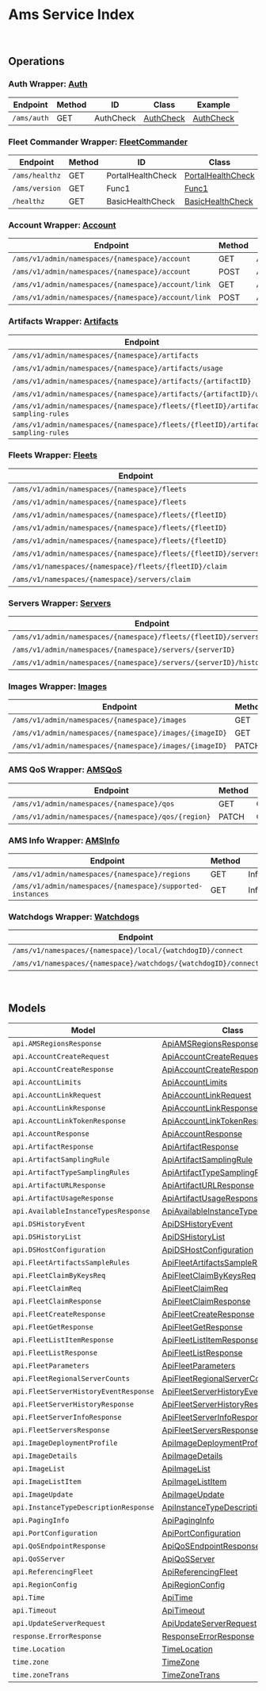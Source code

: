 [//]: # (Code generated. DO NOT EDIT.)

# Ams Service Index

&nbsp;

## Operations

### Auth Wrapper:  [Auth](../../src/main/java/net/accelbyte/sdk/api/ams/wrappers/Auth.java)
| Endpoint | Method | ID | Class | Example |
|---|---|---|---|---|
| `/ams/auth` | GET | AuthCheck | [AuthCheck](../../src/main/java/net/accelbyte/sdk/api/ams/operations/auth/AuthCheck.java) | [AuthCheck](../../samples/cli/src/main/java/net/accelbyte/sdk/cli/api/ams/auth/AuthCheck.java) |

### Fleet Commander Wrapper:  [FleetCommander](../../src/main/java/net/accelbyte/sdk/api/ams/wrappers/FleetCommander.java)
| Endpoint | Method | ID | Class | Example |
|---|---|---|---|---|
| `/ams/healthz` | GET | PortalHealthCheck | [PortalHealthCheck](../../src/main/java/net/accelbyte/sdk/api/ams/operations/fleet_commander/PortalHealthCheck.java) | [PortalHealthCheck](../../samples/cli/src/main/java/net/accelbyte/sdk/cli/api/ams/fleet_commander/PortalHealthCheck.java) |
| `/ams/version` | GET | Func1 | [Func1](../../src/main/java/net/accelbyte/sdk/api/ams/operations/fleet_commander/Func1.java) | [Func1](../../samples/cli/src/main/java/net/accelbyte/sdk/cli/api/ams/fleet_commander/Func1.java) |
| `/healthz` | GET | BasicHealthCheck | [BasicHealthCheck](../../src/main/java/net/accelbyte/sdk/api/ams/operations/fleet_commander/BasicHealthCheck.java) | [BasicHealthCheck](../../samples/cli/src/main/java/net/accelbyte/sdk/cli/api/ams/fleet_commander/BasicHealthCheck.java) |

### Account Wrapper:  [Account](../../src/main/java/net/accelbyte/sdk/api/ams/wrappers/Account.java)
| Endpoint | Method | ID | Class | Example |
|---|---|---|---|---|
| `/ams/v1/admin/namespaces/{namespace}/account` | GET | AccountGet | [AccountGet](../../src/main/java/net/accelbyte/sdk/api/ams/operations/account/AccountGet.java) | [AccountGet](../../samples/cli/src/main/java/net/accelbyte/sdk/cli/api/ams/account/AccountGet.java) |
| `/ams/v1/admin/namespaces/{namespace}/account` | POST | AccountCreate | [AccountCreate](../../src/main/java/net/accelbyte/sdk/api/ams/operations/account/AccountCreate.java) | [AccountCreate](../../samples/cli/src/main/java/net/accelbyte/sdk/cli/api/ams/account/AccountCreate.java) |
| `/ams/v1/admin/namespaces/{namespace}/account/link` | GET | AccountLinkTokenGet | [AccountLinkTokenGet](../../src/main/java/net/accelbyte/sdk/api/ams/operations/account/AccountLinkTokenGet.java) | [AccountLinkTokenGet](../../samples/cli/src/main/java/net/accelbyte/sdk/cli/api/ams/account/AccountLinkTokenGet.java) |
| `/ams/v1/admin/namespaces/{namespace}/account/link` | POST | AccountLink | [AccountLink](../../src/main/java/net/accelbyte/sdk/api/ams/operations/account/AccountLink.java) | [AccountLink](../../samples/cli/src/main/java/net/accelbyte/sdk/cli/api/ams/account/AccountLink.java) |

### Artifacts Wrapper:  [Artifacts](../../src/main/java/net/accelbyte/sdk/api/ams/wrappers/Artifacts.java)
| Endpoint | Method | ID | Class | Example |
|---|---|---|---|---|
| `/ams/v1/admin/namespaces/{namespace}/artifacts` | GET | ArtifactGet | [ArtifactGet](../../src/main/java/net/accelbyte/sdk/api/ams/operations/artifacts/ArtifactGet.java) | [ArtifactGet](../../samples/cli/src/main/java/net/accelbyte/sdk/cli/api/ams/artifacts/ArtifactGet.java) |
| `/ams/v1/admin/namespaces/{namespace}/artifacts/usage` | GET | ArtifactUsageGet | [ArtifactUsageGet](../../src/main/java/net/accelbyte/sdk/api/ams/operations/artifacts/ArtifactUsageGet.java) | [ArtifactUsageGet](../../samples/cli/src/main/java/net/accelbyte/sdk/cli/api/ams/artifacts/ArtifactUsageGet.java) |
| `/ams/v1/admin/namespaces/{namespace}/artifacts/{artifactID}` | DELETE | ArtifactDelete | [ArtifactDelete](../../src/main/java/net/accelbyte/sdk/api/ams/operations/artifacts/ArtifactDelete.java) | [ArtifactDelete](../../samples/cli/src/main/java/net/accelbyte/sdk/cli/api/ams/artifacts/ArtifactDelete.java) |
| `/ams/v1/admin/namespaces/{namespace}/artifacts/{artifactID}/url` | GET | ArtifactGetURL | [ArtifactGetURL](../../src/main/java/net/accelbyte/sdk/api/ams/operations/artifacts/ArtifactGetURL.java) | [ArtifactGetURL](../../samples/cli/src/main/java/net/accelbyte/sdk/cli/api/ams/artifacts/ArtifactGetURL.java) |
| `/ams/v1/admin/namespaces/{namespace}/fleets/{fleetID}/artifacts-sampling-rules` | GET | FleetArtifactSamplingRulesGet | [FleetArtifactSamplingRulesGet](../../src/main/java/net/accelbyte/sdk/api/ams/operations/artifacts/FleetArtifactSamplingRulesGet.java) | [FleetArtifactSamplingRulesGet](../../samples/cli/src/main/java/net/accelbyte/sdk/cli/api/ams/artifacts/FleetArtifactSamplingRulesGet.java) |
| `/ams/v1/admin/namespaces/{namespace}/fleets/{fleetID}/artifacts-sampling-rules` | PUT | FleetArtifactSamplingRulesSet | [FleetArtifactSamplingRulesSet](../../src/main/java/net/accelbyte/sdk/api/ams/operations/artifacts/FleetArtifactSamplingRulesSet.java) | [FleetArtifactSamplingRulesSet](../../samples/cli/src/main/java/net/accelbyte/sdk/cli/api/ams/artifacts/FleetArtifactSamplingRulesSet.java) |

### Fleets Wrapper:  [Fleets](../../src/main/java/net/accelbyte/sdk/api/ams/wrappers/Fleets.java)
| Endpoint | Method | ID | Class | Example |
|---|---|---|---|---|
| `/ams/v1/admin/namespaces/{namespace}/fleets` | GET | FleetList | [FleetList](../../src/main/java/net/accelbyte/sdk/api/ams/operations/fleets/FleetList.java) | [FleetList](../../samples/cli/src/main/java/net/accelbyte/sdk/cli/api/ams/fleets/FleetList.java) |
| `/ams/v1/admin/namespaces/{namespace}/fleets` | POST | FleetCreate | [FleetCreate](../../src/main/java/net/accelbyte/sdk/api/ams/operations/fleets/FleetCreate.java) | [FleetCreate](../../samples/cli/src/main/java/net/accelbyte/sdk/cli/api/ams/fleets/FleetCreate.java) |
| `/ams/v1/admin/namespaces/{namespace}/fleets/{fleetID}` | GET | FleetGet | [FleetGet](../../src/main/java/net/accelbyte/sdk/api/ams/operations/fleets/FleetGet.java) | [FleetGet](../../samples/cli/src/main/java/net/accelbyte/sdk/cli/api/ams/fleets/FleetGet.java) |
| `/ams/v1/admin/namespaces/{namespace}/fleets/{fleetID}` | PUT | FleetUpdate | [FleetUpdate](../../src/main/java/net/accelbyte/sdk/api/ams/operations/fleets/FleetUpdate.java) | [FleetUpdate](../../samples/cli/src/main/java/net/accelbyte/sdk/cli/api/ams/fleets/FleetUpdate.java) |
| `/ams/v1/admin/namespaces/{namespace}/fleets/{fleetID}` | DELETE | FleetDelete | [FleetDelete](../../src/main/java/net/accelbyte/sdk/api/ams/operations/fleets/FleetDelete.java) | [FleetDelete](../../samples/cli/src/main/java/net/accelbyte/sdk/cli/api/ams/fleets/FleetDelete.java) |
| `/ams/v1/admin/namespaces/{namespace}/fleets/{fleetID}/servers` | GET | FleetServers | [FleetServers](../../src/main/java/net/accelbyte/sdk/api/ams/operations/fleets/FleetServers.java) | [FleetServers](../../samples/cli/src/main/java/net/accelbyte/sdk/cli/api/ams/fleets/FleetServers.java) |
| `/ams/v1/namespaces/{namespace}/fleets/{fleetID}/claim` | PUT | FleetClaimByID | [FleetClaimByID](../../src/main/java/net/accelbyte/sdk/api/ams/operations/fleets/FleetClaimByID.java) | [FleetClaimByID](../../samples/cli/src/main/java/net/accelbyte/sdk/cli/api/ams/fleets/FleetClaimByID.java) |
| `/ams/v1/namespaces/{namespace}/servers/claim` | PUT | FleetClaimByKeys | [FleetClaimByKeys](../../src/main/java/net/accelbyte/sdk/api/ams/operations/fleets/FleetClaimByKeys.java) | [FleetClaimByKeys](../../samples/cli/src/main/java/net/accelbyte/sdk/cli/api/ams/fleets/FleetClaimByKeys.java) |

### Servers Wrapper:  [Servers](../../src/main/java/net/accelbyte/sdk/api/ams/wrappers/Servers.java)
| Endpoint | Method | ID | Class | Example |
|---|---|---|---|---|
| `/ams/v1/admin/namespaces/{namespace}/fleets/{fleetID}/servers/history` | GET | FleetServerHistory | [FleetServerHistory](../../src/main/java/net/accelbyte/sdk/api/ams/operations/servers/FleetServerHistory.java) | [FleetServerHistory](../../samples/cli/src/main/java/net/accelbyte/sdk/cli/api/ams/servers/FleetServerHistory.java) |
| `/ams/v1/admin/namespaces/{namespace}/servers/{serverID}` | GET | FleetServerInfo | [FleetServerInfo](../../src/main/java/net/accelbyte/sdk/api/ams/operations/servers/FleetServerInfo.java) | [FleetServerInfo](../../samples/cli/src/main/java/net/accelbyte/sdk/cli/api/ams/servers/FleetServerInfo.java) |
| `/ams/v1/admin/namespaces/{namespace}/servers/{serverID}/history` | GET | ServerHistory | [ServerHistory](../../src/main/java/net/accelbyte/sdk/api/ams/operations/servers/ServerHistory.java) | [ServerHistory](../../samples/cli/src/main/java/net/accelbyte/sdk/cli/api/ams/servers/ServerHistory.java) |

### Images Wrapper:  [Images](../../src/main/java/net/accelbyte/sdk/api/ams/wrappers/Images.java)
| Endpoint | Method | ID | Class | Example |
|---|---|---|---|---|
| `/ams/v1/admin/namespaces/{namespace}/images` | GET | ImageList | [ImageList](../../src/main/java/net/accelbyte/sdk/api/ams/operations/images/ImageList.java) | [ImageList](../../samples/cli/src/main/java/net/accelbyte/sdk/cli/api/ams/images/ImageList.java) |
| `/ams/v1/admin/namespaces/{namespace}/images/{imageID}` | GET | ImageGet | [ImageGet](../../src/main/java/net/accelbyte/sdk/api/ams/operations/images/ImageGet.java) | [ImageGet](../../samples/cli/src/main/java/net/accelbyte/sdk/cli/api/ams/images/ImageGet.java) |
| `/ams/v1/admin/namespaces/{namespace}/images/{imageID}` | PATCH | ImagePatch | [ImagePatch](../../src/main/java/net/accelbyte/sdk/api/ams/operations/images/ImagePatch.java) | [ImagePatch](../../samples/cli/src/main/java/net/accelbyte/sdk/cli/api/ams/images/ImagePatch.java) |

### AMS QoS Wrapper:  [AMSQoS](../../src/main/java/net/accelbyte/sdk/api/ams/wrappers/AMSQoS.java)
| Endpoint | Method | ID | Class | Example |
|---|---|---|---|---|
| `/ams/v1/admin/namespaces/{namespace}/qos` | GET | QoSRegionsGet | [QoSRegionsGet](../../src/main/java/net/accelbyte/sdk/api/ams/operations/ams_qo_s/QoSRegionsGet.java) | [QoSRegionsGet](../../samples/cli/src/main/java/net/accelbyte/sdk/cli/api/ams/ams_qo_s/QoSRegionsGet.java) |
| `/ams/v1/admin/namespaces/{namespace}/qos/{region}` | PATCH | QoSRegionsUpdate | [QoSRegionsUpdate](../../src/main/java/net/accelbyte/sdk/api/ams/operations/ams_qo_s/QoSRegionsUpdate.java) | [QoSRegionsUpdate](../../samples/cli/src/main/java/net/accelbyte/sdk/cli/api/ams/ams_qo_s/QoSRegionsUpdate.java) |

### AMS Info Wrapper:  [AMSInfo](../../src/main/java/net/accelbyte/sdk/api/ams/wrappers/AMSInfo.java)
| Endpoint | Method | ID | Class | Example |
|---|---|---|---|---|
| `/ams/v1/admin/namespaces/{namespace}/regions` | GET | InfoRegions | [InfoRegions](../../src/main/java/net/accelbyte/sdk/api/ams/operations/ams_info/InfoRegions.java) | [InfoRegions](../../samples/cli/src/main/java/net/accelbyte/sdk/cli/api/ams/ams_info/InfoRegions.java) |
| `/ams/v1/admin/namespaces/{namespace}/supported-instances` | GET | InfoSupportedInstances | [InfoSupportedInstances](../../src/main/java/net/accelbyte/sdk/api/ams/operations/ams_info/InfoSupportedInstances.java) | [InfoSupportedInstances](../../samples/cli/src/main/java/net/accelbyte/sdk/cli/api/ams/ams_info/InfoSupportedInstances.java) |

### Watchdogs Wrapper:  [Watchdogs](../../src/main/java/net/accelbyte/sdk/api/ams/wrappers/Watchdogs.java)
| Endpoint | Method | ID | Class | Example |
|---|---|---|---|---|
| `/ams/v1/namespaces/{namespace}/local/{watchdogID}/connect` | GET | LocalWatchdogConnect | [LocalWatchdogConnect](../../src/main/java/net/accelbyte/sdk/api/ams/operations/watchdogs/LocalWatchdogConnect.java) | [LocalWatchdogConnect](../../samples/cli/src/main/java/net/accelbyte/sdk/cli/api/ams/watchdogs/LocalWatchdogConnect.java) |
| `/ams/v1/namespaces/{namespace}/watchdogs/{watchdogID}/connect` | GET | WatchdogConnect | [WatchdogConnect](../../src/main/java/net/accelbyte/sdk/api/ams/operations/watchdogs/WatchdogConnect.java) | [WatchdogConnect](../../samples/cli/src/main/java/net/accelbyte/sdk/cli/api/ams/watchdogs/WatchdogConnect.java) |


&nbsp;

## Models

| Model | Class |
|---|---|
| `api.AMSRegionsResponse` | [ApiAMSRegionsResponse](../../src/main/java/net/accelbyte/sdk/api/ams/models/ApiAMSRegionsResponse.java) |
| `api.AccountCreateRequest` | [ApiAccountCreateRequest](../../src/main/java/net/accelbyte/sdk/api/ams/models/ApiAccountCreateRequest.java) |
| `api.AccountCreateResponse` | [ApiAccountCreateResponse](../../src/main/java/net/accelbyte/sdk/api/ams/models/ApiAccountCreateResponse.java) |
| `api.AccountLimits` | [ApiAccountLimits](../../src/main/java/net/accelbyte/sdk/api/ams/models/ApiAccountLimits.java) |
| `api.AccountLinkRequest` | [ApiAccountLinkRequest](../../src/main/java/net/accelbyte/sdk/api/ams/models/ApiAccountLinkRequest.java) |
| `api.AccountLinkResponse` | [ApiAccountLinkResponse](../../src/main/java/net/accelbyte/sdk/api/ams/models/ApiAccountLinkResponse.java) |
| `api.AccountLinkTokenResponse` | [ApiAccountLinkTokenResponse](../../src/main/java/net/accelbyte/sdk/api/ams/models/ApiAccountLinkTokenResponse.java) |
| `api.AccountResponse` | [ApiAccountResponse](../../src/main/java/net/accelbyte/sdk/api/ams/models/ApiAccountResponse.java) |
| `api.ArtifactResponse` | [ApiArtifactResponse](../../src/main/java/net/accelbyte/sdk/api/ams/models/ApiArtifactResponse.java) |
| `api.ArtifactSamplingRule` | [ApiArtifactSamplingRule](../../src/main/java/net/accelbyte/sdk/api/ams/models/ApiArtifactSamplingRule.java) |
| `api.ArtifactTypeSamplingRules` | [ApiArtifactTypeSamplingRules](../../src/main/java/net/accelbyte/sdk/api/ams/models/ApiArtifactTypeSamplingRules.java) |
| `api.ArtifactURLResponse` | [ApiArtifactURLResponse](../../src/main/java/net/accelbyte/sdk/api/ams/models/ApiArtifactURLResponse.java) |
| `api.ArtifactUsageResponse` | [ApiArtifactUsageResponse](../../src/main/java/net/accelbyte/sdk/api/ams/models/ApiArtifactUsageResponse.java) |
| `api.AvailableInstanceTypesResponse` | [ApiAvailableInstanceTypesResponse](../../src/main/java/net/accelbyte/sdk/api/ams/models/ApiAvailableInstanceTypesResponse.java) |
| `api.DSHistoryEvent` | [ApiDSHistoryEvent](../../src/main/java/net/accelbyte/sdk/api/ams/models/ApiDSHistoryEvent.java) |
| `api.DSHistoryList` | [ApiDSHistoryList](../../src/main/java/net/accelbyte/sdk/api/ams/models/ApiDSHistoryList.java) |
| `api.DSHostConfiguration` | [ApiDSHostConfiguration](../../src/main/java/net/accelbyte/sdk/api/ams/models/ApiDSHostConfiguration.java) |
| `api.FleetArtifactsSampleRules` | [ApiFleetArtifactsSampleRules](../../src/main/java/net/accelbyte/sdk/api/ams/models/ApiFleetArtifactsSampleRules.java) |
| `api.FleetClaimByKeysReq` | [ApiFleetClaimByKeysReq](../../src/main/java/net/accelbyte/sdk/api/ams/models/ApiFleetClaimByKeysReq.java) |
| `api.FleetClaimReq` | [ApiFleetClaimReq](../../src/main/java/net/accelbyte/sdk/api/ams/models/ApiFleetClaimReq.java) |
| `api.FleetClaimResponse` | [ApiFleetClaimResponse](../../src/main/java/net/accelbyte/sdk/api/ams/models/ApiFleetClaimResponse.java) |
| `api.FleetCreateResponse` | [ApiFleetCreateResponse](../../src/main/java/net/accelbyte/sdk/api/ams/models/ApiFleetCreateResponse.java) |
| `api.FleetGetResponse` | [ApiFleetGetResponse](../../src/main/java/net/accelbyte/sdk/api/ams/models/ApiFleetGetResponse.java) |
| `api.FleetListItemResponse` | [ApiFleetListItemResponse](../../src/main/java/net/accelbyte/sdk/api/ams/models/ApiFleetListItemResponse.java) |
| `api.FleetListResponse` | [ApiFleetListResponse](../../src/main/java/net/accelbyte/sdk/api/ams/models/ApiFleetListResponse.java) |
| `api.FleetParameters` | [ApiFleetParameters](../../src/main/java/net/accelbyte/sdk/api/ams/models/ApiFleetParameters.java) |
| `api.FleetRegionalServerCounts` | [ApiFleetRegionalServerCounts](../../src/main/java/net/accelbyte/sdk/api/ams/models/ApiFleetRegionalServerCounts.java) |
| `api.FleetServerHistoryEventResponse` | [ApiFleetServerHistoryEventResponse](../../src/main/java/net/accelbyte/sdk/api/ams/models/ApiFleetServerHistoryEventResponse.java) |
| `api.FleetServerHistoryResponse` | [ApiFleetServerHistoryResponse](../../src/main/java/net/accelbyte/sdk/api/ams/models/ApiFleetServerHistoryResponse.java) |
| `api.FleetServerInfoResponse` | [ApiFleetServerInfoResponse](../../src/main/java/net/accelbyte/sdk/api/ams/models/ApiFleetServerInfoResponse.java) |
| `api.FleetServersResponse` | [ApiFleetServersResponse](../../src/main/java/net/accelbyte/sdk/api/ams/models/ApiFleetServersResponse.java) |
| `api.ImageDeploymentProfile` | [ApiImageDeploymentProfile](../../src/main/java/net/accelbyte/sdk/api/ams/models/ApiImageDeploymentProfile.java) |
| `api.ImageDetails` | [ApiImageDetails](../../src/main/java/net/accelbyte/sdk/api/ams/models/ApiImageDetails.java) |
| `api.ImageList` | [ApiImageList](../../src/main/java/net/accelbyte/sdk/api/ams/models/ApiImageList.java) |
| `api.ImageListItem` | [ApiImageListItem](../../src/main/java/net/accelbyte/sdk/api/ams/models/ApiImageListItem.java) |
| `api.ImageUpdate` | [ApiImageUpdate](../../src/main/java/net/accelbyte/sdk/api/ams/models/ApiImageUpdate.java) |
| `api.InstanceTypeDescriptionResponse` | [ApiInstanceTypeDescriptionResponse](../../src/main/java/net/accelbyte/sdk/api/ams/models/ApiInstanceTypeDescriptionResponse.java) |
| `api.PagingInfo` | [ApiPagingInfo](../../src/main/java/net/accelbyte/sdk/api/ams/models/ApiPagingInfo.java) |
| `api.PortConfiguration` | [ApiPortConfiguration](../../src/main/java/net/accelbyte/sdk/api/ams/models/ApiPortConfiguration.java) |
| `api.QoSEndpointResponse` | [ApiQoSEndpointResponse](../../src/main/java/net/accelbyte/sdk/api/ams/models/ApiQoSEndpointResponse.java) |
| `api.QoSServer` | [ApiQoSServer](../../src/main/java/net/accelbyte/sdk/api/ams/models/ApiQoSServer.java) |
| `api.ReferencingFleet` | [ApiReferencingFleet](../../src/main/java/net/accelbyte/sdk/api/ams/models/ApiReferencingFleet.java) |
| `api.RegionConfig` | [ApiRegionConfig](../../src/main/java/net/accelbyte/sdk/api/ams/models/ApiRegionConfig.java) |
| `api.Time` | [ApiTime](../../src/main/java/net/accelbyte/sdk/api/ams/models/ApiTime.java) |
| `api.Timeout` | [ApiTimeout](../../src/main/java/net/accelbyte/sdk/api/ams/models/ApiTimeout.java) |
| `api.UpdateServerRequest` | [ApiUpdateServerRequest](../../src/main/java/net/accelbyte/sdk/api/ams/models/ApiUpdateServerRequest.java) |
| `response.ErrorResponse` | [ResponseErrorResponse](../../src/main/java/net/accelbyte/sdk/api/ams/models/ResponseErrorResponse.java) |
| `time.Location` | [TimeLocation](../../src/main/java/net/accelbyte/sdk/api/ams/models/TimeLocation.java) |
| `time.zone` | [TimeZone](../../src/main/java/net/accelbyte/sdk/api/ams/models/TimeZone.java) |
| `time.zoneTrans` | [TimeZoneTrans](../../src/main/java/net/accelbyte/sdk/api/ams/models/TimeZoneTrans.java) |
